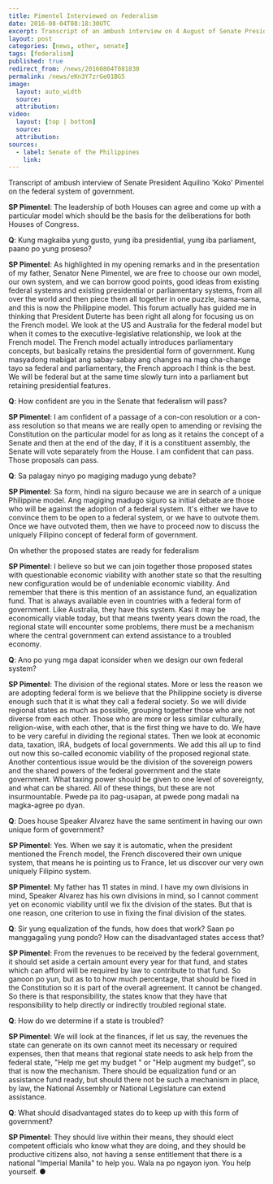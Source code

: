 ```yaml
---
title: Pimentel Interviewed on Federalism
date: 2016-08-04T08:18:30UTC
excerpt: Transcript of an ambush interview on 4 August of Senate President Aquilino 'Koko' Pimentel about the federal system of government.
layout: post
categories: [news, other, senate]
tags: [federalism]
published: true
redirect_from: /news/20160804T081830
permalink: /news/eKn3Y7zrGe01BG5
image:
  layout: auto_width
  source: 
  attribution: 
video:
  layout: [top | bottom]
  source: 
  attribution: 
sources:
  - label: Senate of the Philippines
    link:
---
```


Transcript of ambush interview of Senate President Aquilino 'Koko' Pimentel on the federal system of government.

__SP Pimentel__: The leadership of both Houses can agree and come up with a particular model which should be the basis for the deliberations for both Houses of Congress.

__Q__: Kung magkaiba yung gusto, yung iba presidential, yung iba parliament, paano po yung proseso?

__SP Pimentel__: As highlighted in my opening remarks and in the presentation of my father, Senator Nene Pimentel, we are free to choose our own model, our own system, and we can borrow good points, good ideas from existing federal systems and existing presidential or parliamentary systems, from all over the world and then piece them all together in one puzzle, isama-sama, and this is now the Philippine model. This forum actually has guided me in thinking that President Duterte has been right all along for focusing us on the French model. We look at the US and Australia for the federal model but when it comes to the executive-legislative relationship, we look at the French model. The French model actually introduces parliamentary concepts, but basically retains the presidential form of government. Kung masyadong mabigat ang sabay-sabay ang changes na mag cha-change tayo sa federal and parliamentary, the French approach I think is the best. We will be federal but at the same time slowly turn into a parliament but retaining presidential features.

__Q__: How confident are you in the Senate that federalism will pass?

__SP Pimentel__: I am confident of a passage of a con-con resolution or a con-ass resolution so that means we are really open to amending or revising the Constitution on the particular model for as long as it retains the concept of a Senate and then at the end of the day, if it is a constituent assembly, the Senate will vote separately from the House. I am confident that can pass. Those proposals can pass.

__Q__: Sa palagay ninyo po magiging madugo yung debate?

__SP Pimentel__: Sa form, hindi na siguro because we are in search of a unique Philippine model. Ang magiging madugo siguro sa initial debate are those who will be against the adoption of a federal system. It's either we have to convince them to be open to a federal system, or we have to outvote them. Once we have outvoted them, then we have to proceed now to discuss the uniquely Filipino concept of federal form of government.

On whether the proposed states are ready for federalism

__SP Pimentel__: I believe so but we can join together those proposed states with questionable economic viability with another state so that the resulting new configuration would be of undeniable economic viability. And remember that there is this mention of an assistance fund, an equalization fund. That is always available even in countries with a federal form of government. Like Australia, they have this system. Kasi it may be economically viable today, but that means twenty years down the road, the regional state will encounter some problems, there must be a mechanism where the central government can extend assistance to a troubled economy.

__Q__: Ano po yung mga dapat iconsider when we design our own federal system?

__SP Pimentel__: The division of the regional states. More or less the reason we are adopting federal form is we believe that the Philippine society is diverse enough such that it is what they call a federal society. So we will divide regional states as much as possible, grouping together those who are not diverse from each other. Those who are more or less similar culturally, religion-wise, with each other, that is the first thing we have to do. We have to be very careful in dividing the regional states. Then we look at economic data, taxation, IRA, budgets of local governments. We add this all up to find out now this so-called economic viability of the proposed regional state. Another contentious issue would be the division of the sovereign powers and the shared powers of the federal government and the state government. What taxing power should be given to one level of sovereignty, and what can be shared. All of these things, but these are not insurmountable. Pwede pa ito pag-usapan, at pwede pong madali na magka-agree po dyan.

__Q__: Does house Speaker Alvarez have the same sentiment in having our own unique form of government?

__SP Pimentel__: Yes. When we say it is automatic, when the president mentioned the French model, the French discovered their own unique system, that means he is pointing us to France, let us discover our very own uniquely Filipino system.

__SP Pimentel__: My father has 11 states in mind. I have my own divisions in mind, Speaker Alvarez has his own divisions in mind, so I cannot comment yet on economic viability until we fix the division of the states. But that is one reason, one criterion to use in fixing the final division of the states.

__Q__: Sir yung equalization of the funds, how does that work? Saan po manggagaling yung pondo? How can the disadvantaged states access that?

__SP Pimentel__: From the revenues to be received by the federal government, it should set aside a certain amount every year for that fund, and states which can afford will be required by law to contribute to that fund. So ganoon po yun, but as to to how much percentage, that should be fixed in the Constitution so it is part of the overall agreement. It cannot be changed. So there is that responsibility, the states know that they have that responsibility to help directly or indirectly troubled regional state.

__Q__: How do we determine if a state is troubled?

__SP Pimentel__: We will look at the finances, if let us say, the revenues the state can generate on its own cannot meet its necessary or required expenses, then that means that regional state needs to ask help from the federal state, "Help me get my budget " or "Help augment my budget", so that is now the mechanism. There should be equalization fund or an assistance fund ready, but should there not be such a mechanism in place, by law, the National Assembly or National Legislature can extend assistance.

__Q__: What should disadvantaged states do to keep up with this form of government?

__SP Pimentel__: They should live within their means, they should elect competent officials who know what they are doing, and they should be productive citizens also, not having a sense entitlement that there is a national "Imperial Manila" to help you. Wala na po ngayon iyon. You help yourself.
&#x25cf;


